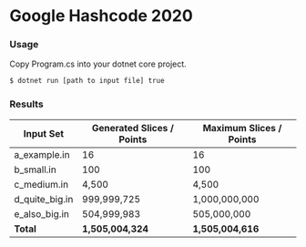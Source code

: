 # Google Hashcode 2020
### Usage

Copy Program.cs into your dotnet core project.

```sh
$ dotnet run [path to input file] true
```

### Results
| Input Set | Generated Slices / Points | Maximum Slices / Points |
| ------ | ------ | ------ |
| a_example.in | 16 | 16 |
| b_small.in | 100 | 100 |
| c_medium.in | 4,500 | 4,500 |
| d_quite_big.in | 999,999,725 | 1,000,000,000 |
| e_also_big.in | 504,999,983 | 505,000,000 |
| **Total** | **1,505,004,324** | **1,505,004,616** |

